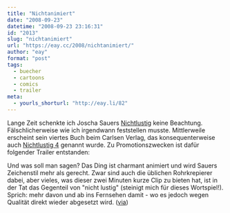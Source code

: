 ```yaml
---
title: "Nichtanimiert"
date: "2008-09-23"
datetime: "2008-09-23 23:16:31"
id: "2013"
slug: "nichtanimiert"
url: "https://eay.cc/2008/nichtanimiert/"
author: "eay"
format: "post"
tags:
  - buecher
  - cartoons
  - comics
  - trailer
meta:
  - yourls_shorturl: "http://eay.li/82"
---
```


Lange Zeit schenkte ich Joscha Sauers [Nichtlustig](http://nichtlustig.de/) keine Beachtung. Fälschlicherweise wie ich irgendwann feststellen musste. Mittlerweile erscheint sein viertes Buch beim Carlsen Verlag, das konsequenterweise auch [Nichtlustig 4](http://www.amazon.de/exec/obidos/ASIN/3551680078/eayznet-21) genannt wurde. Zu Promotionszwecken ist dafür folgender Trailer entstanden:

 Und was soll man sagen? Das Ding ist charmant animiert und wird Sauers Zeichenstil mehr als gerecht. Zwar sind auch die üblichen Rohrkrepierer dabei, aber vieles, was dieser zwei Minuten kurze Clip zu bieten hat, ist in der Tat das Gegenteil von "nicht lustig" (steinigt mich für dieses Wortspiel!). Sprich: mehr davon und ab ins Fernsehen damit - wo es jedoch wegen Qualität direkt wieder abgesetzt wird. ([via](http://uarrr.org/blog/23-09-2008/nichtlustig-4/))

